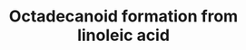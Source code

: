 ---
annotations:
- id: PW:0000523
  parent: classic metabolic pathway
  type: Pathway Ontology
  value: linoleic acid metabolic pathway
- id: PW:0000010
  parent: classic metabolic pathway
  type: Pathway Ontology
  value: lipid metabolic pathway
- id: PW:0000959
  parent: signaling pathway
  type: Pathway Ontology
  value: lipid signaling pathway
authors:
- Conroy lipids
- AlexanderPico
- Eweitz
- Egonw
citedin:
- link: 10.1016/j.plipres.2024.101276
  title: 'Oxylipin profiling for clinical research: Current status and future perspectives
    (2024)'
communities:
- Lipids
description: The main enzymatic processes involved in the formation of 18-carbon fatty
  acids from linoleic acid.
last-edited: 2025-01-26
ndex: null
organisms:
- Homo sapiens
redirect_from:
- /index.php/Pathway:WP5324
- /instance/WP5324
- /instance/WP5324_r136308
revision: r136308
schema-jsonld:
- '@context': https://schema.org/
  '@id': https://wikipathways.github.io/pathways/WP5324.html
  '@type': Dataset
  creator:
    '@type': Organization
    name: WikiPathways
  description: The main enzymatic processes involved in the formation of 18-carbon
    fatty acids from linoleic acid.
  keywords:
  - 10(E),12(Z)-ODE
  - 10(E)-OME
  - 10-HODA
  - 10-KODA
  - 11(E)-10-HOME
  - 11(E)-10-KOME
  - 11(R)-HODE
  - 11(S)-HODE
  - 11-OH-9(10)-EpOME
  - 11-Oxo-9(10)-EpOME
  - 11-oxo-12(13)-EpOME
  - 11OH-12,13-EpOME
  - 12(13)-EpOME
  - 12(Z)-10-HOME
  - 12(Z)-10-KOME
  - 12,13-DiHOME
  - 13(R)-HODE
  - 13(S)-HODE
  - 13(S)-HpODE
  - 13-HODE(both forms)
  - 13-KODE
  - 13-OH-9(10)-EpOME
  - 13-oxo-9(10)EpOME
  - 16-HODE
  - 17-HODE
  - 18-HODE
  - 9(10)-EpOME
  - 9(E),11(E)-ODEMangold's acid
  - 9(R)-HODE
  - 9(R)-HpODE
  - 9(S)-HODE
  - 9(Z)-11(E)-ODERumenic Acid
  - 9(Z)-OMEOleic Acid
  - 9,10,13-TriHOME8 isomers
  - 9,10-DiHOME
  - 9,10-epoxy-13-hydroxy-11-octadecenoic acid
  - 9,12,13-TRiHomes8 isomers
  - 9-HODE(both forms)
  - 9-KODE
  - 9-oxo-12(13)EpOME
  - 9OH-12,13-EpOME
  - ALOX12B
  - ALOX15
  - ALOXE3
  - CLA-HY
  - CYP1A2
  - CYP2C19
  - CYP2C8
  - CYP2C9
  - CYP3A4
  - CYP4A11
  - EPHX3
  - GPX4
  - Linoleic acid
  - PGTS1
  - PGTS2
  license: CC0
  name: Octadecanoid formation from linoleic acid
seo: CreativeWork
title: Octadecanoid formation from linoleic acid
wpid: WP5324
---